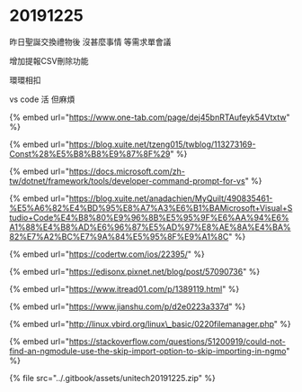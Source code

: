 # 20191225

昨日聖誕交換禮物後 沒甚麼事情 等需求單會議

增加提報CSV刪除功能

環環相扣

vs code 活 但麻煩

{% embed url="https://www.one-tab.com/page/dej45bnRTAufeyk54Vtxtw" %}



{% embed url="https://blog.xuite.net/tzeng015/twblog/113273169-Const%28%E5%B8%B8%E9%87%8F%29" %}



{% embed url="https://docs.microsoft.com/zh-tw/dotnet/framework/tools/developer-command-prompt-for-vs" %}



{% embed url="https://blog.xuite.net/anadachien/MyQuilt/490835461-%E5%A6%82%E4%BD%95%E8%A7%A3%E6%B1%BAMicrosoft+Visual+Studio+Code%E4%B8%80%E9%96%8B%E5%95%9F%E6%AA%94%E6%A1%88%E4%B8%AD%E6%96%87%E5%AD%97%E8%AE%8A%E4%BA%82%E7%A2%BC%E7%9A%84%E5%95%8F%E9%A1%8C" %}



{% embed url="https://codertw.com/ios/22395/" %}

{% embed url="https://edisonx.pixnet.net/blog/post/57090736" %}



{% embed url="https://www.itread01.com/p/1389119.html" %}

{% embed url="https://www.jianshu.com/p/d2e0223a337d" %}



{% embed url="http://linux.vbird.org/linux\_basic/0220filemanager.php" %}

{% embed url="https://stackoverflow.com/questions/51200919/could-not-find-an-ngmodule-use-the-skip-import-option-to-skip-importing-in-ngmo" %}



{% file src="../.gitbook/assets/unitech20191225.zip" %}

